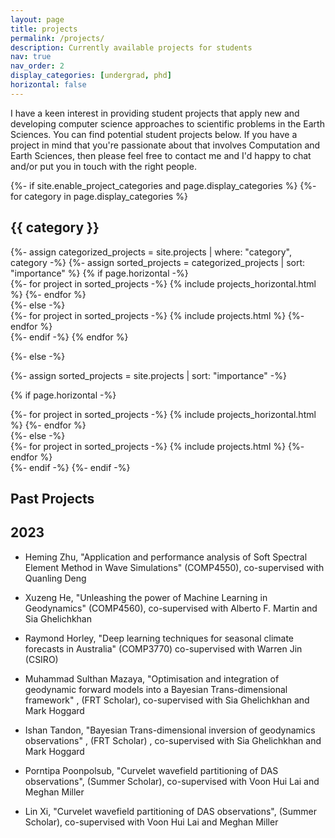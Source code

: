 ```yaml
---
layout: page
title: projects
permalink: /projects/
description: Currently available projects for students
nav: true
nav_order: 2
display_categories: [undergrad, phd]
horizontal: false
---
```


I have a keen interest in providing student projects that apply new and developing computer
science approaches to scientific problems in the Earth Sciences. You can find potential student
projects below. If you have a project in mind that you're passionate about that involves
Computation and Earth Sciences, then please feel free to contact me and I'd happy to chat and/or
put you in touch with the right people.


<!-- pages/projects.md -->
<div class="projects">
{%- if site.enable_project_categories and page.display_categories %}
  <!-- Display categorized projects -->
  {%- for category in page.display_categories %}
  <h2 class="category">{{ category }}</h2>
  {%- assign categorized_projects = site.projects | where: "category", category -%}
  {%- assign sorted_projects = categorized_projects | sort: "importance" %}
  <!-- Generate cards for each project -->
  {% if page.horizontal -%}
  <div class="container">
    <div class="row row-cols-2">
    {%- for project in sorted_projects -%}
      {% include projects_horizontal.html %}
    {%- endfor %}
    </div>
  </div>
  {%- else -%}
  <div class="grid">
    {%- for project in sorted_projects -%}
      {% include projects.html %}
    {%- endfor %}
  </div>
  {%- endif -%}
  {% endfor %}

{%- else -%}
<!-- Display projects without categories -->
  {%- assign sorted_projects = site.projects | sort: "importance" -%}
  <!-- Generate cards for each project -->
  {% if page.horizontal -%}
  <div class="container">
    <div class="row row-cols-2">
    {%- for project in sorted_projects -%}
      {% include projects_horizontal.html %}
    {%- endfor %}
    </div>
  </div>
  {%- else -%}
  <div class="grid">
    {%- for project in sorted_projects -%}
      {% include projects.html %}
    {%- endfor %}
  </div>
  {%- endif -%}
{%- endif -%}
</div>

<h2 class="category">Past Projects</h2>


<div class="publications">

<h2 class="year"> 2023 </h2>

<ul>
<li> Heming Zhu, <emph> "Application and performance analysis of Soft Spectral Element Method in Wave Simulations" </emph> (COMP4550), co-supervised with Quanling Deng </li>
</ul>

<ul>
<li> Xuzeng He, <emph> "Unleashing the power of Machine Learning in Geodynamics" </emph> (COMP4560), co-supervised with Alberto F. Martin and Sia Ghelichkhan </li>
</ul>

<ul>
<li> Raymond Horley, <emph> "Deep learning techniques for seasonal climate forecasts in Australia" </emph> (COMP3770) co-supervised with Warren Jin (CSIRO) </li>
</ul>

<ul>
<li> Muhammad Sulthan Mazaya, <emph> "Optimisation and integration of geodynamic forward models into a Bayesian Trans-dimensional framework" </emph>, (FRT Scholar), co-supervised with Sia Ghelichkhan and Mark Hoggard </li>
</ul>

<ul>
<li> Ishan Tandon, <emph> "Bayesian Trans-dimensional inversion of geodynamics observations" </emph>, (FRT Scholar)
, co-supervised with Sia Ghelichkhan and Mark Hoggard </li>
</ul>

<ul>
<li> Porntipa Poonpolsub, "Curvelet wavefield partitioning of DAS observations", (Summer Scholar), co-supervised with Voon Hui Lai and Meghan Miller </li>
</ul>

<ul>
<li> Lin Xi, "Curvelet wavefield partitioning of DAS observations", (Summer Scholar), co-supervised with Voon Hui Lai and Meghan Miller </li>
</ul>

</div>